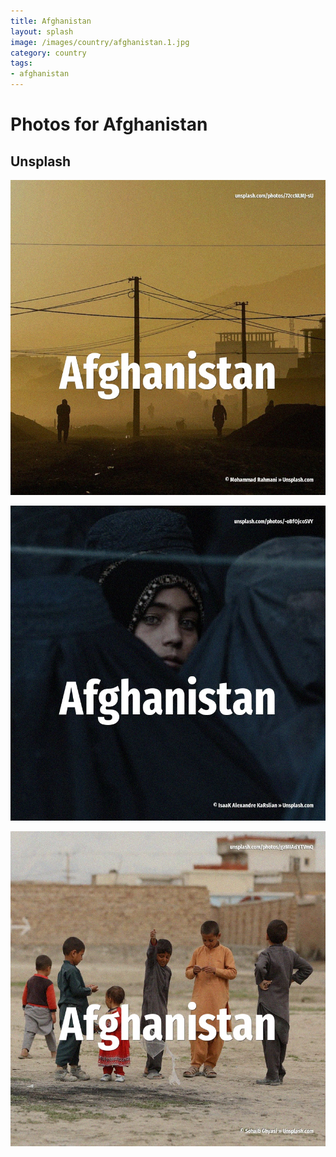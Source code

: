 ```yaml
---
title: Afghanistan
layout: splash
image: /images/country/afghanistan.1.jpg
category: country
tags:
- afghanistan
---
```

# Photos for Afghanistan

## Unsplash

![Afghanistan](/images/country/afghanistan.1.jpg)

![Afghanistan](/images/country/afghanistan.2.jpg)

![Afghanistan](/images/country/afghanistan.3.jpg)